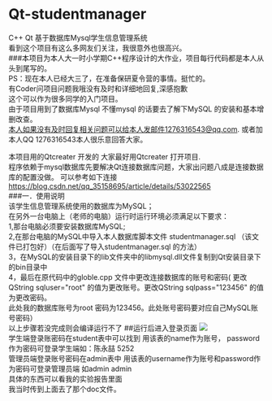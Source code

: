 # Qt-studentmanager
C++ Qt 基于数据库Mysql学生信息管理系统<br>
看到这个项目有这么多网友们关注，我很意外也很高兴。<br>
###本项目为本人大一时小学期C++程序设计的大作业，项目每行代码都是本人从头到尾写的。<br>
PS：现在本人已经大三了，在准备保研夏令营的事情。挺忙的。<br>
有Coder问项目问题我哦没有及时和详细地回复,深感抱歉<br>
这个可以作为很多同学的入门项目。<br>由于项目用到了数据库Mysql 不懂mysql 的话要去了解下MySQL 的安装和基本增删改查。<br>
本人如果没有及时回复相关问题可以给本人发邮件1276316543@qq.com.  或者加本人QQ 1276316543本人很乐意回答大家。<br>

本项目用的Qtcreater 开发的 大家最好用Qtcreater 打开项目. <br>
程序依赖于mysql数据库先要解决Qt连接数据库问题，大家出问题八成是连接数据库的配置没做。
可以参考如下连接
<a href="https://blog.csdn.net/qq_35158695/article/details/53022565">https://blog.csdn.net/qq_35158695/article/details/53022565</a> <br>
###一．使用说明<br>
该学生信息管理系统使用的数据库为MySQL；<br>
在另外一台电脑上（老师的电脑）运行时运行环境必须满足以下要求：<br>
1,那台电脑必须要安装数据库MySQL;<br>
2,在那台电脑的MySQL中导入本人数据库脚本文件  studentmanager.sql  （该文件已打包好）（在后面写了导入studentmanager.sql 的方法）<br>
3，在MySQL的安装目录下的lib文件夹中的libmysql.dll文件复制到Qt安装目录下的bin目录中<br>
4，最后在原代码中的globle.cpp 文件中更改连接数据库的账号和密码( 更改QString sqluser="root"  的值为更改账号。更改QString sqlpass="123456" 的值为更改密码。<br>
此处我的数据库账号为root   密码为123456。此处账号密码要对应自己MySQL账号密码）<br>
以上步骤若没完成则会编译运行不了
##运行后进入登录页面
<img src="http://chenyongzhe.github.io/login.png" ><br>
学生端登录账密码在student表中可以找到 用该表的name作为账号， password 作为密码可登录学生端如：陈永喆  5252<br>
管理员端登录账号密码在admin表中 用该表的username作为账号和password作为密码可登录管理员端 如admin  admin<br>
具体的东西可以看我的实验报告里面<br> 我当时传到上面去了那个doc文件。


